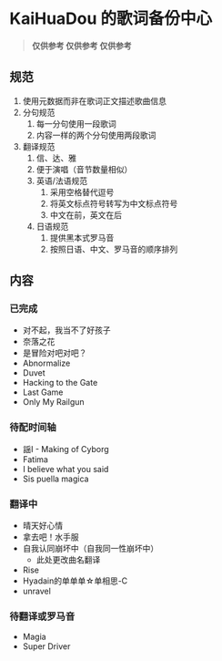 # KaiHuaDou 的歌词备份中心

> **仅供参考 仅供参考 仅供参考**

## 规范

1. 使用元数据而非在歌词正文描述歌曲信息
2. 分句规范
    1. 每一分句使用一段歌词
    2. 内容一样的两个分句使用两段歌词
3. 翻译规范
    1. 信、达、雅
    2. 便于演唱（音节数量相似）
    3. 英语/法语规范
        1. 采用空格替代逗号
        2. 将英文标点符号转写为中文标点符号
        3. 中文在前，英文在后
    4. 日语规范
        1. 提供黑本式罗马音
        2. 按照日语、中文、罗马音的顺序排列

## 内容

### 已完成

+ 对不起，我当不了好孩子
+ 奈落之花
+ 是冒险对吧对吧？
+ Abnormalize
+ Duvet
+ Hacking to the Gate
+ Last Game
+ Only My Railgun

### 待配时间轴

+ 謡I - Making of Cyborg
+ Fatima
+ I believe what you said
+ Sis puella magica

### 翻译中

+ 晴天好心情
+ 拿去吧！水手服
+ 自我认同崩坏中（自我同一性崩坏中）
    + 此处更改曲名翻译
+ Rise
+ Hyadain的单单单☆单相思-C
+ unravel

### 待翻译或罗马音

+ Magia
+ Super Driver
